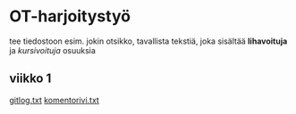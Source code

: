 # OT-harjoitystyö #

tee tiedostoon esim. jokin otsikko, tavallista tekstiä, joka sisältää **lihavoituja** ja *kursivoituja* osuuksia

## viikko 1 ##

[gitlog.txt](https://github.com/Le36/ot-harjoitustyo/blob/main/laskarit/viikko1/gitlog.txt)
[komentorivi.txt](https://github.com/Le36/ot-harjoitustyo/blob/main/laskarit/viikko1/komentorivi.txt)
